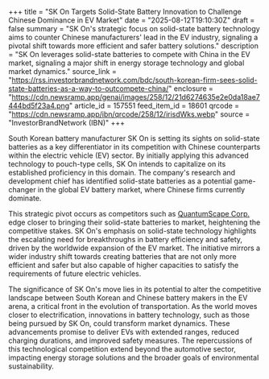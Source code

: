 +++
title = "SK On Targets Solid-State Battery Innovation to Challenge Chinese Dominance in EV Market"
date = "2025-08-12T19:10:30Z"
draft = false
summary = "SK On's strategic focus on solid-state battery technology aims to counter Chinese manufacturers' lead in the EV industry, signaling a pivotal shift towards more efficient and safer battery solutions."
description = "SK On leverages solid-state batteries to compete with China in the EV market, signaling a major shift in energy storage technology and global market dynamics."
source_link = "https://rss.investorbrandnetwork.com/bdc/south-korean-firm-sees-solid-state-batteries-as-a-way-to-outcompete-china/"
enclosure = "https://cdn.newsramp.app/genai/images/258/12/21d6274635e2e0da18ae7444bd5f23a4.png"
article_id = 157551
feed_item_id = 18601
qrcode = "https://cdn.newsramp.app/ibn/qrcode/258/12/irisdWks.webp"
source = "InvestorBrandNetwork (IBN)"
+++

<p>South Korean battery manufacturer SK On is setting its sights on solid-state batteries as a key differentiator in its competition with Chinese counterparts within the electric vehicle (EV) sector. By initially applying this advanced technology to pouch-type cells, SK On intends to capitalize on its established proficiency in this domain. The company's research and development chief has identified solid-state batteries as a potential game-changer in the global EV battery market, where Chinese firms currently dominate.</p><p>This strategic pivot occurs as competitors such as <a href='https://www.quantumscape.com' rel='nofollow' target='_blank'>QuantumScape Corp.</a> edge closer to bringing their solid-state batteries to market, heightening the competitive stakes. SK On's emphasis on solid-state technology highlights the escalating need for breakthroughs in battery efficiency and safety, driven by the worldwide expansion of the EV market. The initiative mirrors a wider industry shift towards creating batteries that are not only more efficient and safer but also capable of higher capacities to satisfy the requirements of future electric vehicles.</p><p>The significance of SK On's move lies in its potential to alter the competitive landscape between South Korean and Chinese battery makers in the EV arena, a critical front in the evolution of transportation. As the world moves closer to electrification, innovations in battery technology, such as those being pursued by SK On, could transform market dynamics. These advancements promise to deliver EVs with extended ranges, reduced charging durations, and improved safety measures. The repercussions of this technological competition extend beyond the automotive sector, impacting energy storage solutions and the broader goals of environmental sustainability.</p>